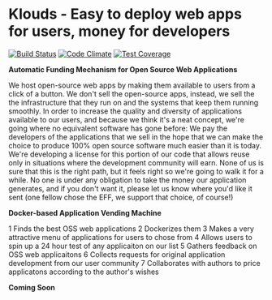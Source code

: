 # Klouds - Easy to deploy web apps for users, money for developers

[![Build Status](https://drone.io/github.com/kloudsio/klouds/status.png)](https://drone.io/github.com/kloudsio/klouds/latest)  [![Code Climate](https://codeclimate.com/github/kloudsio/klouds/badges/gpa.svg)](https://codeclimate.com/github/kloudsio/klouds)  [![Test Coverage](https://codeclimate.com/github/kloudsio/klouds/badges/coverage.svg)](https://codeclimate.com/github/kloudsio/klouds/coverage)

**Automatic Funding Mechanism for Open Source Web Applications**


We host open-source web apps by making them available to users from a click of a button. We don't sell the open-source apps, instead, we sell the the infrastructure that they run on and the systems that keep them running smoothly.  In order to increase the quality and diversity of applications available to our users, and because we think it's a neat concept, we're going where no equivalent software has gone before:  We pay the developers of the applications that we sell in the hope that we can make the choice to produce 100% open source software much easier than it is today.  We're developing a license for this portion of our code that allows reuse only in situations where the development community will earn.  None of us is sure that this is the right path, but it feels right so we're going to walk it for a while.  No one is under any obligation to take the money our application generates, and if you don't want it, please let us know where you'd like it sent (one fellow chose the EFF, we support that choice, of course!)

**Docker-based Application Vending Machine**


 1 Finds the best OSS web applications
 2 Dockerizes them
 3 Makes a very attractive menu of applications for users to chose from
 4 Allows users to spin up a 24 hour test of any applicaiton on our list
 5 Gathers feedback on OSS web applicaitons
 6 Collects requests for original application development from our user community
 7 Collaborates with authors to price applicatons according to the author's wishes

**Coming Soon**




